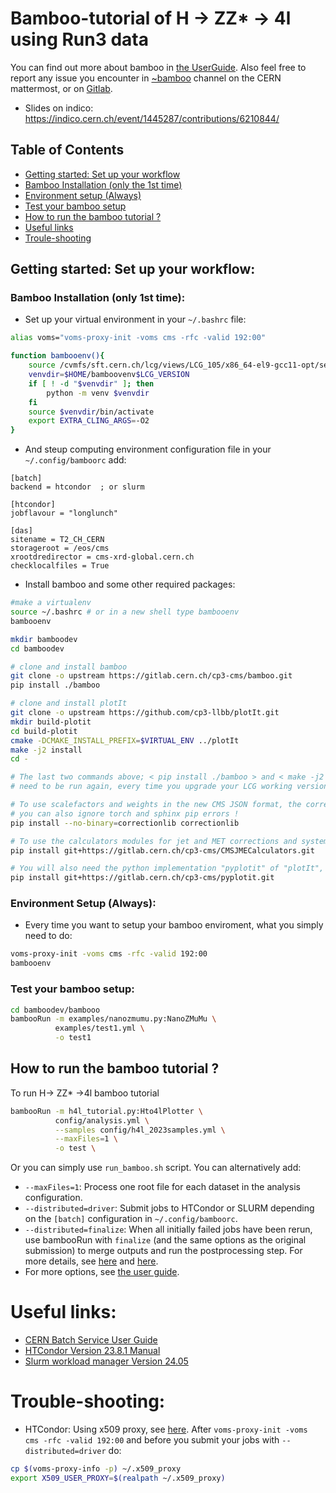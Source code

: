 # Bamboo-tutorial of H -> ZZ* -> 4l using Run3 data
You can find out more about bamboo in [the UserGuide](https://bamboo-hep.readthedocs.io/en/latest/index.html). Also feel free to report any issue you encounter in [~bamboo](https://mattermost.web.cern.ch/cms-exp/channels/bamboo) channel on the CERN mattermost, or on [Gitlab](https://gitlab.cern.ch/cp3-cms/bamboo/-/issues).

- Slides on indico: https://indico.cern.ch/event/1445287/contributions/6210844/

## Table of Contents
- [Getting started: Set up your workflow](#getting-started-set-up-your-workflow)
- [Bamboo Installation (only the 1st time)](#bamboo-installation-only-1st-time)
- [Environment setup (Always)](#environment-setup-always)
- [Test your bamboo setup](#test-your-bamboo-setup)
- [How to run the bamboo tutorial ?](#how-to-run-the-bamboo-tutorial-)
- [Useful links](#useful-links)
- [Troule-shooting](#trouble-shooting)

## Getting started: Set up your workflow:

### Bamboo Installation (only 1st time):
- Set up your virtual environment in your ``~/.bashrc`` file:
```bash
alias voms="voms-proxy-init -voms cms -rfc -valid 192:00"

function bambooenv(){
    source /cvmfs/sft.cern.ch/lcg/views/LCG_105/x86_64-el9-gcc11-opt/setup.sh #( lxplus el9)
    venvdir=$HOME/bamboovenv$LCG_VERSION
    if [ ! -d "$venvdir" ]; then
        python -m venv $venvdir
    fi
    source $venvdir/bin/activate
    export EXTRA_CLING_ARGS=-O2
}
```
- And steup computing environment configuration file in your ``~/.config/bamboorc`` add:
```
[batch]
backend = htcondor  ; or slurm

[htcondor]
jobflavour = "longlunch"

[das]
sitename = T2_CH_CERN
storageroot = /eos/cms
xrootdredirector = cms-xrd-global.cern.ch
checklocalfiles = True
```
- Install bamboo and some other required packages:
```bash
#make a virtualenv
source ~/.bashrc # or in a new shell type bambooenv
bambooenv 

mkdir bamboodev
cd bamboodev

# clone and install bamboo
git clone -o upstream https://gitlab.cern.ch/cp3-cms/bamboo.git
pip install ./bamboo

# clone and install plotIt
git clone -o upstream https://github.com/cp3-llbb/plotIt.git
mkdir build-plotit
cd build-plotit
cmake -DCMAKE_INSTALL_PREFIX=$VIRTUAL_ENV ../plotIt
make -j2 install
cd -

# The last two commands above; < pip install ./bamboo > and < make -j2 install >
# need to be run again, every time you upgrade your LCG working version!

# To use scalefactors and weights in the new CMS JSON format, the correctionlib package should be installed with the following cmd
# you can also ignore torch and sphinx pip errors !
pip install --no-binary=correctionlib correctionlib

# To use the calculators modules for jet and MET corrections and systematic variations
pip install git+https://gitlab.cern.ch/cp3-cms/CMSJMECalculators.git

# You will also need the python implementation "pyplotit" of "plotIt", which can be installed with
pip install git+https://gitlab.cern.ch/cp3-cms/pyplotit.git
```

### **Environment Setup (Always)**:
- Every time you want to setup your bamboo enviroment, what you simply need to do:
```bash
voms-proxy-init -voms cms -rfc -valid 192:00
bambooenv
```

### Test your bamboo setup:
```bash
cd bamboodev/bambooo
bambooRun -m examples/nanozmumu.py:NanoZMuMu \
          examples/test1.yml \
          -o test1
```

## How to run the bamboo tutorial ?
To run H-> ZZ* ->4l bamboo tutorial
```bash
bambooRun -m h4l_tutorial.py:Hto4lPlotter \
          config/analysis.yml \
          --samples config/h4l_2023samples.yml \
          --maxFiles=1 \
          -o test \
```
Or you can simply use `run_bamboo.sh` script. 
You can alternatively add: 
- `--maxFiles=1`: Process one root file for each dataset in the analysis configuration.
- `--distributed=driver`: Submit jobs to HTCondor or SLURM depending on the `[batch]` configuration in `~/.config/bamboorc`.
- `--distributed=finalize`: When all initially failed jobs have been rerun, use bambooRun with `finalize` (and the same options as the original submission) to merge outputs and run the postprocessing step. For more details, see [here](https://bamboo-hep.readthedocs.io/en/latest/advanced.html#distributed-rdataframe) and [here](https://bamboo-hep.readthedocs.io/en/latest/recipes.html#dealing-with-failed-batch-jobs).
- For more options, see [the user guide](https://bamboo-hep.readthedocs.io/en/latest/userguide.html#running-bamboorun).

# Useful links: 
- [CERN Batch Service User Guide](https://batchdocs.web.cern.ch/index.html)
- [HTCondor Version 23.8.1 Manual](https://htcondor.readthedocs.io/en/latest/)
- [Slurm workload manager Version 24.05](https://slurm.schedmd.com/quickstart_admin.html)

# Trouble-shooting:
- HTCondor: Using x509 proxy, see [here](https://batchdocs.web.cern.ch/tutorial/exercise2e_proxy.html#troubleshooting). After `voms-proxy-init -voms cms -rfc -valid 192:00` and before you submit your jobs with `--distributed=driver` do:
```bash
cp $(voms-proxy-info -p) ~/.x509_proxy
export X509_USER_PROXY=$(realpath ~/.x509_proxy)
```



